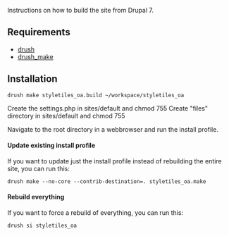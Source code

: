 
Instructions on how to build the site from Drupal 7.

Requirements
--

* [drush](http://drupal.org/project/drush)
* [drush_make](http://drupal.org/project/drush_make)

Installation
--

    drush make styletiles_oa.build ~/workspace/styletiles_oa
    
Create the settings.php in sites/default and chmod 755
Create "files" directory in sites/default and chmod 755

Navigate to the root directory in a webbrowser and run the install profile.

#### Update existing install profile ####

If you want to update just the install profile instead of rebuilding the
entire site, you can run this:

    drush make --no-core --contrib-destination=. styletiles_oa.make

#### Rebuild everything ####

If you want to force a rebuild of everything, you can run this:

    drush si styletiles_oa

